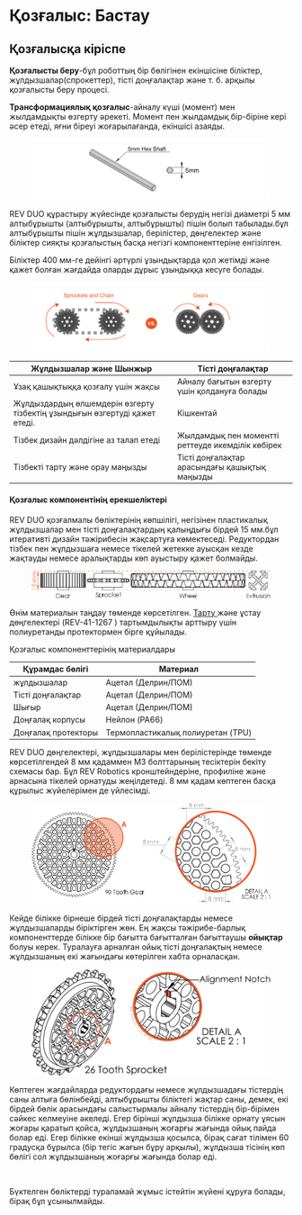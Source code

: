 # Қозғалыс: Бастау

## Қозғалысқа кіріспе

**Қозғалысты беру**-бұл роботтың бір бөлігінен екіншісіне біліктер, жұлдызшалар(спрокеттер), тісті доңғалақтар және т. б. арқылы қозғалысты беру процесі.

**Трансформациялық қозғалыс**-айналу күші (момент) мен жылдамдықты өзгерту әрекеті. Момент пен жылдамдық бір-біріне кері әсер етеді, яғни біреуі жоғарылағанда, екіншісі азаяды.

<figure><img src="../../.gitbook/assets/image (8).png" alt=""><figcaption></figcaption></figure>

REV DUO құрастыру жүйесінде қозғалысты берудің негізі диаметрі 5 мм алтыбұрышты (алтыбұрышты, алтыбұрышты) пішін болып табылады.бұл алтыбұрышты пішін жұлдызшалар, берілістер, дөңгелектер және біліктер сияқты қозғалыстың басқа негізгі компоненттеріне енгізілген.

Біліктер 400 мм-ге дейінгі әртүрлі ұзындықтарда қол жетімді және қажет болған жағдайда оларды дұрыс ұзындыққа кесуге болады.

<figure><img src="../../.gitbook/assets/image (13) (1) (1) (1) (1) (1) (1).png" alt=""><figcaption></figcaption></figure>

| Жұлдызшалар және Шынжыр                                                    | Тісті доңғалақтар                                 |
| -------------------------------------------------------------------------- | ------------------------------------------------- |
| Ұзақ қашықтыққа қозғалу үшін жақсы                                         | Айналу бағытын өзгерту үшін қолдануға болады      |
| Жұлдыздардың өлшемдерін өзгерту тізбектің ұзындығын өзгертуді қажет етеді. | Кішкентай                                         |
| Тізбек дизайн дәлдігіне аз талап етеді                                     | Жылдамдық пен моментті реттеуде икемділік көбірек |
| Тізбекті тарту және орау маңызды                                           | Тісті доңғалақтар арасындағы қашықтық маңызды     |

#### Қозғалыс компонентінің ерекшеліктері <a href="#motion-component-features" id="motion-component-features"></a>

REV DUO қозғалмалы бөліктерінің көпшілігі, негізінен пластикалық жұлдызшалар мен тісті доңғалақтардың қалыңдығы бірдей 15 мм.бұл итеративті дизайн тәжірибесін жақсартуға көмектеседі. Редуктордан тізбек пен жұлдызшаға немесе тікелей жетекке ауысқан кезде жақтауды немесе аралықтарды көп ауыстыру қажет болмайды.

<figure><img src="../../.gitbook/assets/image (12).png" alt=""><figcaption></figcaption></figure>

Өнім материалын таңдау төменде көрсетілген. [Тарту ](https://www.revrobotics.com/rev-for-ftc/motion/wheels-hubs-adapters/wheels/)және ұстау дөңгелектері (REV-41-1267 ) тартымдылықты арттыру үшін полиуретанды протектормен бірге құйылады.

Қозғалыс компоненттерінің материалдары

| Құрамдас бөлігі     | Материал                          |
| ------------------- | --------------------------------- |
| жұлдызшалар         | Ацетал (Делрин/ПОМ)               |
| Тісті доңғалақтар   | Ацетал (Делрин/ПОМ)               |
| Шығыр               | Ацетал (Делрин/ПОМ)               |
| Доңғалақ корпусы    | Нейлон (PA66)                     |
| Доңғалақ протекторы | Термопластикалық полиуретан (TPU) |

REV DUO дөңгелектері, жұлдызшалары мен берілістерінде төменде көрсетілгендей 8 мм қадаммен M3 болттарының тесіктерін бекіту схемасы бар. Бұл REV Robotics кронштейндеріне, профиліне және арнасына тікелей орнатуды жеңілдетеді. 8 мм қадам көптеген басқа құрылыс жүйелерімен де үйлесімді.

<figure><img src="../../.gitbook/assets/image (9).png" alt=""><figcaption></figcaption></figure>

Кейде білікке бірнеше бірдей тісті доңғалақтарды немесе жұлдызшаларды біріктірген жөн. Ең жақсы тәжірибе-барлық компоненттерде білікке бір бағытта бағытталған бағыттаушы **ойықтар** болуы керек. Туралауға арналған ойық тісті доңғалақтың немесе жұлдызшаның екі жағындағы көтерілген хабта орналасқан.

<figure><img src="../../.gitbook/assets/image (2).png" alt=""><figcaption></figcaption></figure>

Көптеген жағдайларда редуктордағы немесе жұлдызшадағы тістердің саны алтыға бөлінбейді, алтыбұрышты біліктегі жақтар саны, демек, екі бірдей бөлік арасындағы салыстырмалы айналу тістердің бір-бірімен сәйкес келмеуіне әкеледі. Егер бірінші жұлдызша білікке орнату ұясын жоғары қаратып қойса, жұлдызшаның жоғарғы жағында ойық пайда болар еді. Егер білікке екінші жұлдызша қосылса, бірақ сағат тілімен 60 градусқа бұрылса (бір тегіс жағын бұру арқылы), жұлдызша тісінің көп бөлігі сол жұлдызшаның жоғарғы жағында болар еді.

<figure><img src="https://2589213514-files.gitbook.io/~/files/v0/b/gitbook-legacy-files/o/assets%2F-M5yw0n8IneF5-9ybLjT%2F-M8prG9OBqZu3a21qRCA%2F-M8pubv0wpi7aytPw2Rq%2Falignment%20notch.png?alt=media&#x26;token=66991c98-64f6-4272-8379-ffb4b3a67248" alt=""><figcaption></figcaption></figure>

Бүктелген бөліктерді тураламай жұмыс істейтін жүйені құруға болады, бірақ бұл ұсынылмайды.
